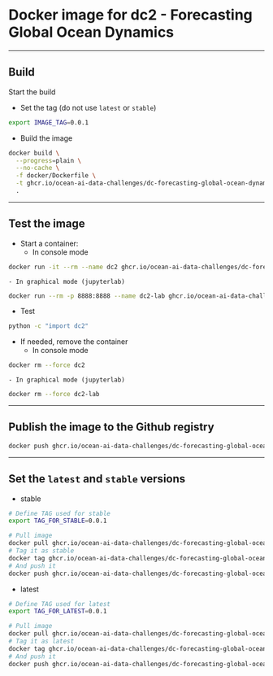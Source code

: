 # Docker image for dc2 - Forecasting Global Ocean Dynamics

---
## Build

Start the build

- Set the tag (do not use `latest` or `stable`)
```bash
export IMAGE_TAG=0.0.1
```
- Build the image
```bash
docker build \
  --progress=plain \
  --no-cache \
  -f docker/Dockerfile \
  -t ghcr.io/ocean-ai-data-challenges/dc-forecasting-global-ocean-dynamics:$IMAGE_TAG \
  .
```

---
## Test the image

- Start a container:
    - In console mode
```bash
docker run -it --rm --name dc2 ghcr.io/ocean-ai-data-challenges/dc-forecasting-global-ocean-dynamics:$IMAGE_TAG bash
```
    - In graphical mode (jupyterlab)
```bash
docker run --rm -p 8888:8888 --name dc2-lab ghcr.io/ocean-ai-data-challenges/dc-forecasting-global-ocean-dynamics:$IMAGE_TAG
```
- Test
```bash
python -c "import dc2"
```
- If needed, remove the container
    - In console mode
```bash
docker rm --force dc2
```
    - In graphical mode (jupyterlab)
```bash
docker rm --force dc2-lab
```

---
## Publish the image to the Github registry

```bash
docker push ghcr.io/ocean-ai-data-challenges/dc-forecasting-global-ocean-dynamics:$IMAGE_TAG
```

---
## Set the `latest` and `stable` versions

- stable
```bash
# Define TAG used for stable
export TAG_FOR_STABLE=0.0.1

# Pull image
docker pull ghcr.io/ocean-ai-data-challenges/dc-forecasting-global-ocean-dynamics:$TAG_FOR_STABLE
# Tag it as stable
docker tag ghcr.io/ocean-ai-data-challenges/dc-forecasting-global-ocean-dynamics:$TAG_FOR_STABLE ghcr.io/ocean-ai-data-challenges/dc-forecasting-global-ocean-dynamics:stable
# And push it
docker push ghcr.io/ocean-ai-data-challenges/dc-forecasting-global-ocean-dynamics:stable
```
- latest
```bash
# Define TAG used for latest 
export TAG_FOR_LATEST=0.0.1

# Pull image
docker pull ghcr.io/ocean-ai-data-challenges/dc-forecasting-global-ocean-dynamics:$TAG_FOR_LATEST
# Tag it as latest
docker tag ghcr.io/ocean-ai-data-challenges/dc-forecasting-global-ocean-dynamics:$TAG_FOR_LATEST ghcr.io/ocean-ai-data-challenges/dc-forecasting-global-ocean-dynamics:latest
# And push it
docker push ghcr.io/ocean-ai-data-challenges/dc-forecasting-global-ocean-dynamics:latest
```
